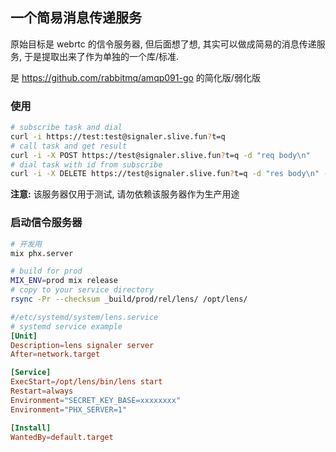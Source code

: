 ## 一个简易消息传递服务

原始目标是 webrtc 的信令服务器, 但后面想了想, 其实可以做成简易的消息传递服务,
于是提取出来了作为单独的一个库/标准.

是 <https://github.com/rabbitmq/amqp091-go> 的简化版/弱化版

### 使用

```sh
# subscribe task and dial
curl -i https://test:test@signaler.slive.fun?t=q
# call task and get result
curl -i -X POST https://test@signaler.slive.fun?t=q -d "req body\n"
# dial task with id from subscribe
curl -i -X DELETE https://test@signaler.slive.fun?t=q -d "res body\n" -H 'X-Event-ID: xxxxxx'
```

**注意:** 该服务器仅用于测试, 请勿依赖该服务器作为生产用途

### 启动信令服务器

```sh
# 开发用
mix phx.server

# build for prod
MIX_ENV=prod mix release
# copy to your service directory
rsync -Pr --checksum _build/prod/rel/lens/ /opt/lens/
```

```toml
#/etc/systemd/system/lens.service
# systemd service example
[Unit]
Description=lens signaler server
After=network.target

[Service]
ExecStart=/opt/lens/bin/lens start
Restart=always
Environment="SECRET_KEY_BASE=xxxxxxxx"
Environment="PHX_SERVER=1"

[Install]
WantedBy=default.target
```
